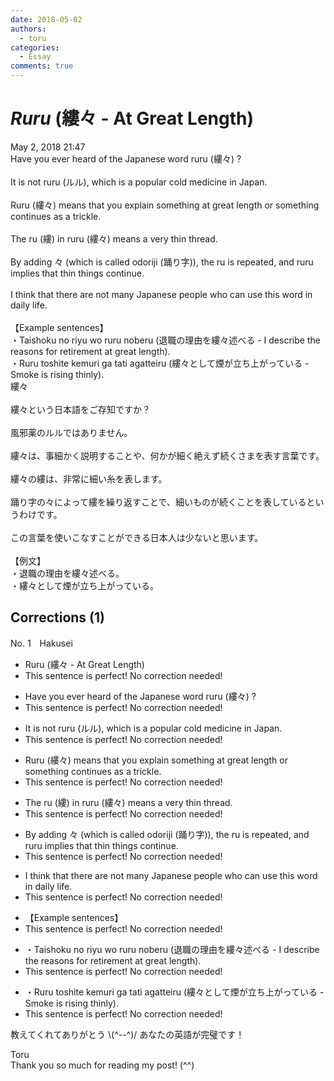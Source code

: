 ```yaml
---
date: 2018-05-02
authors:
  - toru
categories:
  - Essay
comments: true
---
```


# <strong><em>Ruru</strong></em> (縷々 - At Great Length)
<div class="date">May 2, 2018 21:47</div>
<div id="post"><div id="body_show_ori">
Have you ever heard of the Japanese word ruru (縷々) ?<br/><br/>It is not ruru (ルル), which is a popular cold medicine in Japan.<br/><br/>Ruru (縷々) means that you explain something at great length or something continues as a trickle.<br/><br/>The ru (縷) in ruru (縷々) means a very thin thread.<br/><br/>By adding 々 (which is called odoriji (踊り字)), the ru is repeated, and ruru implies that thin things continue.<br/><br/>I think that there are not many Japanese people who can use this word in daily life.<br/><br/>【Example sentences】<br/>・Taishoku no riyu wo ruru noberu (退職の理由を縷々述べる - I describe the reasons for retirement at great length).<br/>・Ruru toshite kemuri ga tati agatteiru (縷々として煙が立ち上がっている - Smoke is rising thinly).
</div></div>

<!-- more -->

<div id="post_ja"><div id="body_show_mo">
縷々<br/><br/>縷々という日本語をご存知ですか？<br/><br/>風邪薬のルルではありません。<br/><br/>縷々は、事細かく説明することや、何かが細く絶えず続くさまを表す言葉です。<br/><br/>縷々の縷は、非常に細い糸を表します。<br/><br/>踊り字の々によって縷を繰り返すことで、細いものが続くことを表しているというわけです。<br/><br/>この言葉を使いこなすことができる日本人は少ないと思います。<br/><br/>【例文】<br/>・退職の理由を縷々述べる。<br/>・縷々として煙が立ち上がっている。
</div></div>

## Corrections (1)
<div id="block"><div class="first_name"> No. 1　<span class="just_name">Hakusei</span></div><div id="block2">
<ul class="correction_field">
<li class="incorrect">Ruru (縷々 - At Great Length)</li>
<li class="corrected perfect">This sentence is perfect! No correction needed!</li>
</ul>
<ul class="correction_field">
<li class="incorrect">Have you ever heard of the Japanese word ruru (縷々) ?</li>
<li class="corrected perfect">This sentence is perfect! No correction needed!</li>
</ul>
<ul class="correction_field">
<li class="incorrect">It is not ruru (ルル), which is a popular cold medicine in Japan.</li>
<li class="corrected perfect">This sentence is perfect! No correction needed!</li>
</ul>
<ul class="correction_field">
<li class="incorrect">Ruru (縷々) means that you explain something at great length or something continues as a trickle.</li>
<li class="corrected perfect">This sentence is perfect! No correction needed!</li>
</ul>
<ul class="correction_field">
<li class="incorrect">The ru (縷) in ruru (縷々) means a very thin thread.</li>
<li class="corrected perfect">This sentence is perfect! No correction needed!</li>
</ul>
<ul class="correction_field">
<li class="incorrect">By adding 々 (which is called odoriji (踊り字)), the ru is repeated, and ruru implies that thin things continue.</li>
<li class="corrected perfect">This sentence is perfect! No correction needed!</li>
</ul>
<ul class="correction_field">
<li class="incorrect">I think that there are not many Japanese people who can use this word in daily life.</li>
<li class="corrected perfect">This sentence is perfect! No correction needed!</li>
</ul>
<ul class="correction_field">
<li class="incorrect">【Example sentences】</li>
<li class="corrected perfect">This sentence is perfect! No correction needed!</li>
</ul>
<ul class="correction_field">
<li class="incorrect">・Taishoku no riyu wo ruru noberu (退職の理由を縷々述べる - I describe the reasons for retirement at great length).</li>
<li class="corrected perfect">This sentence is perfect! No correction needed!</li>
</ul>
<ul class="correction_field">
<li class="incorrect">・Ruru toshite kemuri ga tati agatteiru (縷々として煙が立ち上がっている - Smoke is rising thinly).</li>
<li class="corrected perfect">This sentence is perfect! No correction needed!</li>
</ul>
<p class="comment_small">
 教えてくれてありがとう \(^--^)/ あなたの英語が完璧です！
</p>

</div><div class="name"><span class="just_name">Toru</span><br>
Thank you so much for reading my post! (^^)
</div>
</div>
